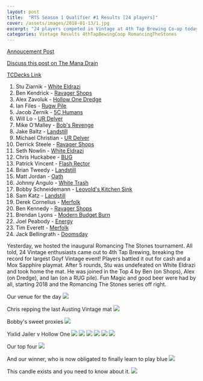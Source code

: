 ```yaml
---
layout: post
title:  "RTS Season 1 Qualifier #1 Results [24 players]"
cover: /assets/images/2018-01-13/1.jpg
excerpt: "24 players competed in Vintage at 4th Tap Brewing Co-op today. Check out the results!!"
categories: Vintage Results 4thTapBewingCoop RomancingTheStones
---
```


[Annoucement
Post](http://themanadrain.com/topic/1660/1-13-18-austin-tx-100-proxy-vintage-4th-tap-brewing)

[Discuss this post on The Mana
Drain](http://themanadrain.com/topic/1695/13-january-2018-proxy-vintage-4th-tap-brewing-24-players)

[TCDecks Link](http://www.tcdecks.net/deck.php?id=26313)

1. Stu Ziarnik - [White Eldrazi](/assets/images/2018-01-13/deck-1.jpg)
2. Ben Kendrick - [Ravager Shops](/assets/images/2018-01-13/deck-2.jpg)
3. Alex Zavoluk - [Hollow One Dredge](/assets/images/2018-01-13/deck-3.jpg)
4. Ian Files - [Rugw Pile](/assets/images/2018-01-13/deck-4.jpg)
5. Jacob Zernik - [5C Humans](/assets/images/2018-01-13/deck-5.jpg)
6. Will Lo - [UR Delver](/assets/images/2018-01-13/deck-6.jpg)
7. Mike O'Malley - [Bob's Revenge](/assets/images/2018-01-13/deck-7.jpg)
8. Jake Baltz - [Landstill](/assets/images/2018-01-13/deck-8.jpg)
9. Michael Christian - [UR Delver](/assets/images/2018-01-13/deck-9.jpg)
10. Derrick Steele - [Ravager Shops](/assets/images/2018-01-13/deck-10.jpg)
11. Seth Nowlin - [White Eldrazi](/assets/images/2018-01-13/deck-11.jpg)
12. Chris Huckabee - [BUG](/assets/images/2018-01-13/deck-12.jpg)
13. Patrick Vincent - [Flash Rector](/assets/images/2018-01-13/deck-13.jpg)
14. Brian Tweedy - [Landstill](/assets/images/2018-01-13/deck-14.jpg)
15. Matt Jordan - [Oath](/assets/images/2018-01-13/deck-15.jpg)
16. Johnny Angulo - [White Trash](/assets/images/2018-01-13/deck-16.jpg)
17. Bobby Schneidemann - [Leovold's Kitchen Sink](/assets/images/2018-01-13/deck-17.jpg)
18. Sam Katz - [Landstill](/assets/images/2018-01-13/deck-18.jpg)
19. Derek Cornelius - [Merfolk](/assets/images/2018-01-13/deck-19.jpg)
20. Ben Kennedy - [Ravager Shops](/assets/images/2018-01-13/deck-20.jpg)
21. Brendan Lyons - [Modern Budget Burn](/assets/images/2018-01-13/deck-21.jpg)
22. Joel Peabody - [Energy](/assets/images/2018-01-13/deck-22.jpg)
23. Tim Everett - [Merfolk](/assets/images/2018-01-13/deck-23.jpg)
24. Jack Bellingrath - [Doomsday](/assets/images/2018-01-13/deck-24.jpg)

Yesterday, we hosted the inaugural Romancing The Stones tournament. All told, 24 Vintage
enthusiasts came out to 4th Tap Brewing, breaking the record for largest Goyf Vintage event!
Players battled it out for cash and a Mox Sapphire playmat. After 5 rounds, Stu was undefeated
on White Eldrazi and took home the mat. He was joined in the Top 4 by Ben (on Shops), Alex
(on Dredge), and Ian (on a RUG pile). Fun Magic and good beer were had by all, starting 2018
and the Romancing The Stones series off right.

Our venue for the day
![](/assets/images/2018-01-13/1.jpg)

Chris repping the last Austing Vintage mat
![](/assets/images/2018-01-13/2.jpg)

Bobby's sweet proxies
![](/assets/images/2018-01-13/3.jpg)

Yixlid Jailer v Hollow One
![](/assets/images/2018-01-13/4.jpg)
![](/assets/images/2018-01-13/5.jpg)
![](/assets/images/2018-01-13/6.jpg)
![](/assets/images/2018-01-13/7.jpg)
![](/assets/images/2018-01-13/8.jpg)
![](/assets/images/2018-01-13/9.jpg)

Our top four
![](/assets/images/2018-01-13/10.jpg)

And our winner, who is now obligated to finally learn to play blue
![](/assets/images/2018-01-13/11.jpg)

This candle exists and you need to know about it.
![](/assets/images/2018-01-13/12.jpg)
